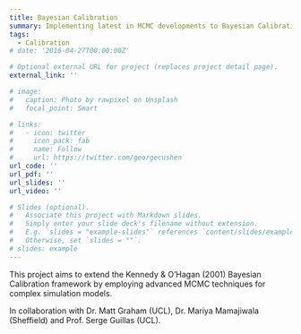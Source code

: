 ```yaml
---
title: Bayesian Calibration
summary: Implementing latest in MCMC developments to Bayesian Calibration procedures.
tags:
  - Calibration
# date: '2016-04-27T00:00:00Z'

# Optional external URL for project (replaces project detail page).
external_link: ''

# image:
#   caption: Photo by rawpixel on Unsplash
#   focal_point: Smart

# links:
#   - icon: twitter
#     icon_pack: fab
#     name: Follow
#     url: https://twitter.com/georgecushen
url_code: ''
url_pdf: ''
url_slides: ''
url_video: ''

# Slides (optional).
#   Associate this project with Markdown slides.
#   Simply enter your slide deck's filename without extension.
#   E.g. `slides = "example-slides"` references `content/slides/example-slides.md`.
#   Otherwise, set `slides = ""`.
# slides: example
---
```


This project aims to extend the Kennedy & O’Hagan (2001) Bayesian Calibration framework by employing advanced MCMC techniques for complex simulation models.  

In collaboration with Dr. Matt Graham (UCL), Dr. Mariya Mamajiwala (Sheffield) and Prof. Serge Guillas (UCL).